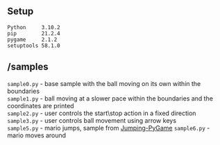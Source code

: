 ## Setup
```
Python     3.10.2
pip        21.2.4
pygame     2.1.2
setuptools 58.1.0
```

## /samples
`sample0.py` - base sample with the ball moving on its own within the boundaries    
`sample1.py` - ball moving at a slower pace within the boundaries and the coordinates are printed   
`sample2.py` - user controls the start\stop action in a fixed direction    
`sample3.py` - user controls ball movement using arrow keys    
`sample5.py` - mario jumps, sample from [Jumping-PyGame](https://github.com/baraltech/Jumping-PyGame)
`sample6.py` - mario moves around